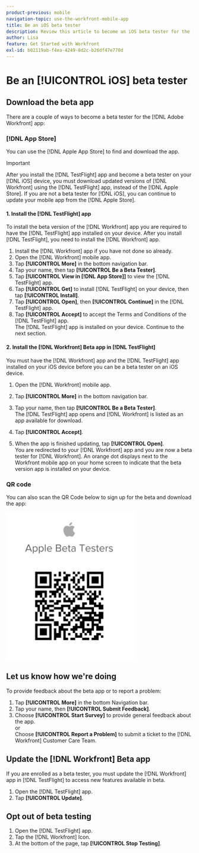 ```yaml
---
product-previous: mobile
navigation-topic: use-the-workfront-mobile-app
title: Be an iOS beta tester
description: Review this article to become an iOS beta tester for the [!DNL Adobe Workfront] mobile app.
author: Lisa
feature: Get Started with Workfront
exl-id: b02119ab-f4ea-4249-8d2c-b26df47e770d
---
```

# Be an [!UICONTROL iOS] beta tester

## Download the beta app

There are a couple of ways to become a beta tester for the [!DNL Adobe Workfront] app:

### [!DNL App Store]

You can use the [!DNL Apple App Store] to find and download the app.

>[!IMPORTANT]
>
>After you install the [!DNL TestFlight] app and become a beta tester on your [!DNL iOS] device, you must download updated versions of [!DNL Workfront] using the [!DNL TestFlight] app, instead of the [!DNL Apple Store]. If you are not a beta tester for [!DNL iOS], you can continue to update your mobile app from the [!DNL Apple Store].

#### 1. Install the [!DNL TestFlight] app

To install the beta version of the [!DNL Workfront] app you are required to have the [!DNL TestFlight] app installed on your device. After you install [!DNL TestFlight], you need to install the [!DNL Workfront] app.

1. Install the [!DNL Workfront] app if you have not done so already.
1. Open the [!DNL Workfront] mobile app.
1. Tap **[!UICONTROL More]** in the bottom navigation bar.
1. Tap your name, then tap **[!UICONTROL Be a Beta Tester]**.
1. Tap **[!UICONTROL View in [!DNL App Store]]** to view the [!DNL TestFlight] app.
1. Tap **[!UICONTROL Get]** to install [!DNL TestFlight] on your device, then tap **[!UICONTROL Install]**.
1. Tap **[!UICONTROL Open]**, then **[!UICONTROL Continue]** in the [!DNL TestFlight] app.
1. Tap **[!UICONTROL Accept]** to accept the Terms and Conditions of the [!DNL TestFlight] app.\
   The [!DNL TestFlight] app is installed on your device. Continue to the next section.

#### 2. Install the [!DNL Workfront] Beta app in [!DNL TestFlight]

You must have the [!DNL Workfront] app and the [!DNL TestFlight] app installed on your iOS device before you can be a beta tester on an iOS device.

1. Open the [!DNL Workfront] mobile app.
1. Tap **[!UICONTROL More]** in the bottom navigation bar.
1. Tap your name, then tap **[!UICONTROL Be a Beta Tester]**.\
   The [!DNL TestFlight] app opens and [!DNL Workfront] is listed as an app available for download.

1. Tap **[!UICONTROL Accept]**.
1. When the app is finished updating, tap **[!UICONTROL Open]**.\
   You are redirected to your [!DNL Workfront] app and you are now a beta tester for [!DNL Workfront]. An orange dot displays next to the Workfront mobile app on your home screen to indicate that the beta version app is installed on your device.

### QR code

You can also scan the QR Code below to sign up for the beta and download the app:

![iOS QR code](assets/ios-qr-code-350x397.png)

## Let us know how we're doing

To provide feedback about the beta app or to report a problem:

1. Tap **[!UICONTROL More]** in the bottom Navigation bar.
1. Tap your name, then **[!UICONTROL Submit Feedback]**.
1. Choose **[!UICONTROL Start Survey]** to provide general feedback about the app.\
   or\
   Choose **[!UICONTROL Report a Problem]** to submit a ticket to the [!DNL Workfront] Customer Care Team.

## Update the [!DNL Workfront] Beta app

If you are enrolled as a beta tester, you must update the [!DNL Workfront] app in [!DNL TestFlight] to access new features available in beta.

1. Open the [!DNL TestFlight] app.
1. Tap **[!UICONTROL Update]**.

## Opt out of beta testing

1. Open the [!DNL TestFlight] app.
1. Tap the [!DNL Workfront] Icon.
1. At the bottom of the page, tap **[!UICONTROL Stop Testing]**.
